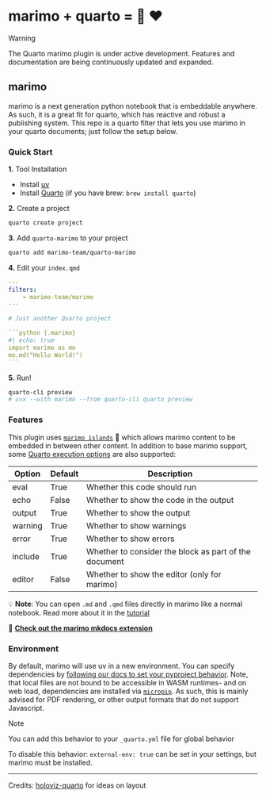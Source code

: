 # marimo + quarto = :palm_tree: :heart:

> [!WARNING]
> The Quarto marimo plugin is under active development. Features and documentation are being continuously updated and expanded.

## marimo

marimo is a next generation python notebook that is embeddable anywhere.
As such, it is a great fit for quarto, which has reactive and robust a publishing system.
This repo is a quarto filter that lets you use marimo in your quarto documents; just follow the setup below.

### Quick Start

**1.** Tool Installation

 - Install [uv](https://docs.astral.sh/uv/getting-started/installation/)
 - Install [Quarto](https://quarto.org/docs/get-started/) (if you have brew: `brew install quarto`)

**2.** Create a project

```bash
quarto create project
```

**3.** Add `quarto-marimo` to your project

```bash
quarto add marimo-team/quarto-marimo
```

**4.** Edit your `index.qmd`

````yaml
---
filters:
    - marimo-team/marimo
---

# Just another Quarto project

```python {.marimo}
#| echo: true
import marimo as mo
mo.md("Hello World!")
```
````

**5.** Run!

```bash
quarto-cli preview
# uvx --with marimo --from quarto-cli quarto preview
```

### Features

This plugin uses [`marimo
islands`](https://docs.marimo.io/guides/exporting/?h=islands#islands-in-action)
:palm_tree: which allows marimo content to be embedded in between other
content. In addition to base marimo support, some [Quarto execution
options](https://quarto.org/docs/computations/execution-options.html) are also
supported:

| Option | Default | Description |
|--------|---------|-------------|
eval | True | Whether this code should run
echo | False | Whether to show the code in the output
output | True | Whether to show the output
warning | True | Whether to show warnings
error | True | Whether to show errors
include | True | Whether to consider the block as part of the document
editor | False | Whether to show the editor (only for marimo)

:bulb: **Note**: You can open `.md` and `.qmd` files directly in marimo
like a normal notebook. Read more about it in the
[tutorial](https://github.com/marimo-team/marimo/blob/main/marimo/_tutorials/markdown_format.md)

:notebook: [**Check out the marimo mkdocs
extension**](https://github.com/marimo-team/mkdocs-marimo)

### Environment

By default, marimo will use uv in a new environment. You can specify
dependencies by [following our docs to set your pyproject
behavior](https://docs.marimo.io/guides/package_reproducibility#markdown-file-support).
Note, that local files are not bound to be accessible in WASM runtimes- and on
web load, dependencies are installed via
[`micropip`](https://github.com/pyodide/micropip). As such, this is mainly
advised for PDF rendering, or other output formats that do not support
Javascript.

> [!NOTE]
> You can add this behavior to your `_quarto.yml` file for global behavior


To disable this behavior: `external-env: true` can be set in your settings, but
marimo must be installed.


---

Credits: [holoviz-quarto](https://github.com/awesome-panel/holoviz-quarto) for ideas on layout
